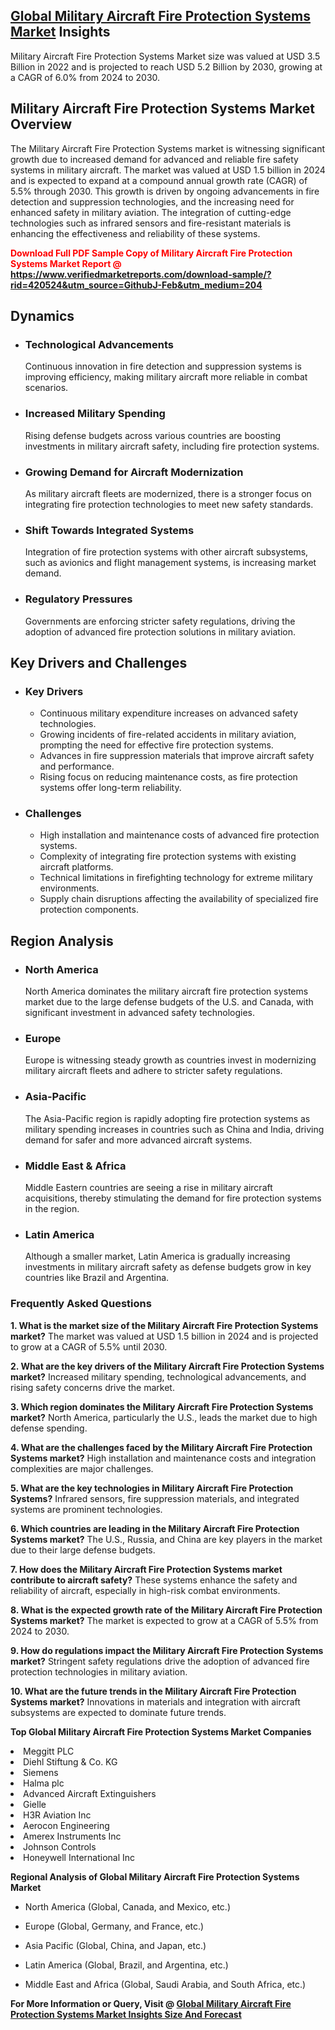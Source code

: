 <h2><a href="https://www.verifiedmarketreports.com/download-sample/?rid=420524&amp;utm_source=GithubJ&amp;utm_medium=204" target="_blank">Global Military Aircraft Fire Protection Systems Market</a> Insights</h2><p>Military Aircraft Fire Protection Systems Market size was valued at USD 3.5 Billion in 2022 and is projected to reach USD 5.2 Billion by 2030, growing at a CAGR of 6.0% from 2024 to 2030.</p><p> <h2>Military Aircraft Fire Protection Systems Market Overview</h2> <p>The Military Aircraft Fire Protection Systems market is witnessing significant growth due to increased demand for advanced and reliable fire safety systems in military aircraft. The market was valued at USD 1.5 billion in 2024 and is expected to expand at a compound annual growth rate (CAGR) of 5.5% through 2030. This growth is driven by ongoing advancements in fire detection and suppression technologies, and the increasing need for enhanced safety in military aviation. The integration of cutting-edge technologies such as infrared sensors and fire-resistant materials is enhancing the effectiveness and reliability of these systems. </p> <p><strong><p><span class=""><span style="color: #ff0000;"><strong>Download Full PDF Sample Copy of Military Aircraft Fire Protection Systems Market Report</strong> @ </span><a href="https://www.verifiedmarketreports.com/download-sample/?rid=420524&amp;utm_source=GithubJ-Feb&amp;utm_medium=204" target="_blank">https://www.verifiedmarketreports.com/download-sample/?rid=420524&amp;utm_source=GithubJ-Feb&amp;utm_medium=204</a></span></p></strong></p> <h2>Dynamics</h2> <ul> <li><h3>Technological Advancements</h3> Continuous innovation in fire detection and suppression systems is improving efficiency, making military aircraft more reliable in combat scenarios. </li> <li><h3>Increased Military Spending</h3> Rising defense budgets across various countries are boosting investments in military aircraft safety, including fire protection systems. </li> <li><h3>Growing Demand for Aircraft Modernization</h3> As military aircraft fleets are modernized, there is a stronger focus on integrating fire protection technologies to meet new safety standards. </li> <li><h3>Shift Towards Integrated Systems</h3> Integration of fire protection systems with other aircraft subsystems, such as avionics and flight management systems, is increasing market demand.</li> <li><h3>Regulatory Pressures</h3> Governments are enforcing stricter safety regulations, driving the adoption of advanced fire protection solutions in military aviation.</li> </ul> <h2>Key Drivers and Challenges</h2> <ul> <li><h3>Key Drivers</h3> <ul> <li>Continuous military expenditure increases on advanced safety technologies.</li> <li>Growing incidents of fire-related accidents in military aviation, prompting the need for effective fire protection systems.</li> <li>Advances in fire suppression materials that improve aircraft safety and performance.</li> <li>Rising focus on reducing maintenance costs, as fire protection systems offer long-term reliability.</li> </ul> </li> <li><h3>Challenges</h3> <ul> <li>High installation and maintenance costs of advanced fire protection systems.</li> <li>Complexity of integrating fire protection systems with existing aircraft platforms.</li> <li>Technical limitations in firefighting technology for extreme military environments.</li> <li>Supply chain disruptions affecting the availability of specialized fire protection components.</li> </ul> </li> </ul> <h2>Region Analysis</h2> <ul> <li><h3>North America</h3> North America dominates the military aircraft fire protection systems market due to the large defense budgets of the U.S. and Canada, with significant investment in advanced safety technologies. </li> <li><h3>Europe</h3> Europe is witnessing steady growth as countries invest in modernizing military aircraft fleets and adhere to stricter safety regulations. </li> <li><h3>Asia-Pacific</h3> The Asia-Pacific region is rapidly adopting fire protection systems as military spending increases in countries such as China and India, driving demand for safer and more advanced aircraft systems. </li> <li><h3>Middle East & Africa</h3> Middle Eastern countries are seeing a rise in military aircraft acquisitions, thereby stimulating the demand for fire protection systems in the region.</li> <li><h3>Latin America</h3> Although a smaller market, Latin America is gradually increasing investments in military aircraft safety as defense budgets grow in key countries like Brazil and Argentina.</li> </ul> <h3>Frequently Asked Questions</h3> <p><strong>1. What is the market size of the Military Aircraft Fire Protection Systems market?</strong> The market was valued at USD 1.5 billion in 2024 and is projected to grow at a CAGR of 5.5% until 2030.</p> <p><strong>2. What are the key drivers of the Military Aircraft Fire Protection Systems market?</strong> Increased military spending, technological advancements, and rising safety concerns drive the market.</p> <p><strong>3. Which region dominates the Military Aircraft Fire Protection Systems market?</strong> North America, particularly the U.S., leads the market due to high defense spending.</p> <p><strong>4. What are the challenges faced by the Military Aircraft Fire Protection Systems market?</strong> High installation and maintenance costs and integration complexities are major challenges.</p> <p><strong>5. What are the key technologies in Military Aircraft Fire Protection Systems?</strong> Infrared sensors, fire suppression materials, and integrated systems are prominent technologies.</p> <p><strong>6. Which countries are leading in the Military Aircraft Fire Protection Systems market?</strong> The U.S., Russia, and China are key players in the market due to their large defense budgets.</p> <p><strong>7. How does the Military Aircraft Fire Protection Systems market contribute to aircraft safety?</strong> These systems enhance the safety and reliability of aircraft, especially in high-risk combat environments.</p> <p><strong>8. What is the expected growth rate of the Military Aircraft Fire Protection Systems market?</strong> The market is expected to grow at a CAGR of 5.5% from 2024 to 2030.</p> <p><strong>9. How do regulations impact the Military Aircraft Fire Protection Systems market?</strong> Stringent safety regulations drive the adoption of advanced fire protection technologies in military aviation.</p> <p><strong>10. What are the future trends in the Military Aircraft Fire Protection Systems market?</strong> Innovations in materials and integration with aircraft subsystems are expected to dominate future trends.</p> </p><p><strong>Top Global Military Aircraft Fire Protection Systems Market Companies</strong></p><div data-test-id=""><p><li>Meggitt PLC</li><li> Diehl Stiftung & Co. KG</li><li> Siemens</li><li> Halma plc</li><li> Advanced Aircraft Extinguishers</li><li> Gielle</li><li> H3R Aviation Inc</li><li> Aerocon Engineering</li><li> Amerex Instruments Inc</li><li> Johnson Controls</li><li> Honeywell International Inc</li></p><div><strong>Regional Analysis of&nbsp;Global Military Aircraft Fire Protection Systems Market</strong></div><ul><li dir="ltr"><p dir="ltr">North America&nbsp;(Global, Canada, and Mexico, etc.)</p></li><li dir="ltr"><p dir="ltr">Europe (Global, Germany, and France, etc.)</p></li><li dir="ltr"><p dir="ltr">Asia Pacific&nbsp;(Global, China, and Japan, etc.)</p></li><li dir="ltr"><p dir="ltr">Latin America&nbsp;(Global, Brazil, and Argentina, etc.)</p></li><li dir="ltr">Middle East and Africa&nbsp;(Global, Saudi Arabia, and South Africa, etc.)</li></ul><p><strong>For More Information or Query, Visit @&nbsp;</strong><strong><a href="https://www.verifiedmarketreports.com/product/military-aircraft-fire-protection-systems-market/?utm_source=GithubJ&amp;utm_medium=204" target="_blank">Global Military Aircraft Fire Protection Systems Market Insights Size And Forecast</a></strong></p></div>
